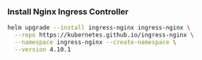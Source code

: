 ### Install Nginx Ingress Controller

```sh
helm upgrade --install ingress-nginx ingress-nginx \
  --repo https://kubernetes.github.io/ingress-nginx \
  --namespace ingress-nginx --create-namespace \
  --version 4.10.1
```

